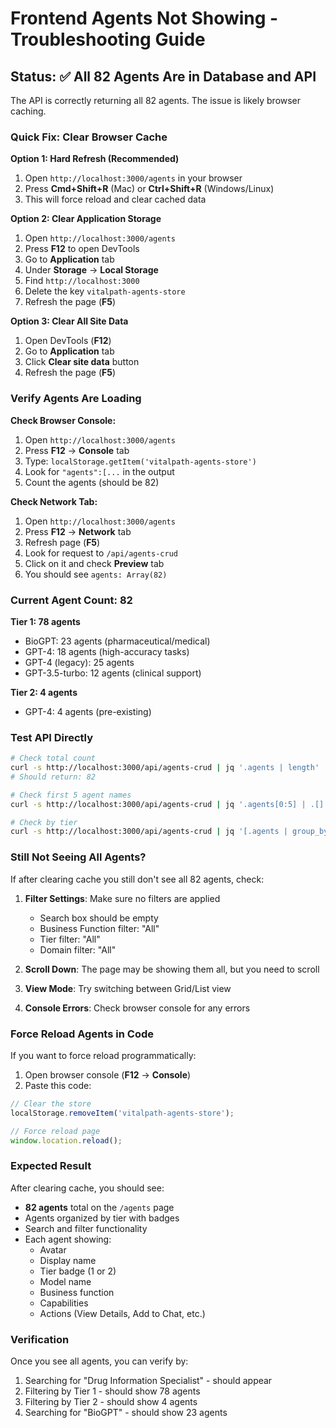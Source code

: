 # Frontend Agents Not Showing - Troubleshooting Guide

## Status: ✅ All 82 Agents Are in Database and API

The API is correctly returning all 82 agents. The issue is likely browser caching.

### Quick Fix: Clear Browser Cache

**Option 1: Hard Refresh (Recommended)**
1. Open `http://localhost:3000/agents` in your browser
2. Press **Cmd+Shift+R** (Mac) or **Ctrl+Shift+R** (Windows/Linux)
3. This will force reload and clear cached data

**Option 2: Clear Application Storage**
1. Open `http://localhost:3000/agents`
2. Press **F12** to open DevTools
3. Go to **Application** tab
4. Under **Storage** → **Local Storage**
5. Find `http://localhost:3000`
6. Delete the key `vitalpath-agents-store`
7. Refresh the page (**F5**)

**Option 3: Clear All Site Data**
1. Open DevTools (**F12**)
2. Go to **Application** tab
3. Click **Clear site data** button
4. Refresh the page (**F5**)

### Verify Agents Are Loading

**Check Browser Console:**
1. Open `http://localhost:3000/agents`
2. Press **F12** → **Console** tab
3. Type: `localStorage.getItem('vitalpath-agents-store')`
4. Look for `"agents":[...` in the output
5. Count the agents (should be 82)

**Check Network Tab:**
1. Open `http://localhost:3000/agents`
2. Press **F12** → **Network** tab
3. Refresh page (**F5**)
4. Look for request to `/api/agents-crud`
5. Click on it and check **Preview** tab
6. You should see `agents: Array(82)`

### Current Agent Count: 82

**Tier 1: 78 agents**
- BioGPT: 23 agents (pharmaceutical/medical)
- GPT-4: 18 agents (high-accuracy tasks)
- GPT-4 (legacy): 25 agents
- GPT-3.5-turbo: 12 agents (clinical support)

**Tier 2: 4 agents**
- GPT-4: 4 agents (pre-existing)

### Test API Directly

```bash
# Check total count
curl -s http://localhost:3000/api/agents-crud | jq '.agents | length'
# Should return: 82

# Check first 5 agent names
curl -s http://localhost:3000/api/agents-crud | jq '.agents[0:5] | .[].display_name'

# Check by tier
curl -s http://localhost:3000/api/agents-crud | jq '[.agents | group_by(.tier) | .[] | {tier: .[0].tier, count: length}]'
```

### Still Not Seeing All Agents?

If after clearing cache you still don't see all 82 agents, check:

1. **Filter Settings**: Make sure no filters are applied
   - Search box should be empty
   - Business Function filter: "All"
   - Tier filter: "All"
   - Domain filter: "All"

2. **Scroll Down**: The page may be showing them all, but you need to scroll

3. **View Mode**: Try switching between Grid/List view

4. **Console Errors**: Check browser console for any errors

### Force Reload Agents in Code

If you want to force reload programmatically:

1. Open browser console (**F12** → **Console**)
2. Paste this code:
```javascript
// Clear the store
localStorage.removeItem('vitalpath-agents-store');

// Force reload page
window.location.reload();
```

### Expected Result

After clearing cache, you should see:
- **82 agents** total on the `/agents` page
- Agents organized by tier with badges
- Search and filter functionality
- Each agent showing:
  - Avatar
  - Display name
  - Tier badge (1 or 2)
  - Model name
  - Business function
  - Capabilities
  - Actions (View Details, Add to Chat, etc.)

### Verification

Once you see all agents, you can verify by:
1. Searching for "Drug Information Specialist" - should appear
2. Filtering by Tier 1 - should show 78 agents
3. Filtering by Tier 2 - should show 4 agents
4. Searching for "BioGPT" - should show 23 agents
